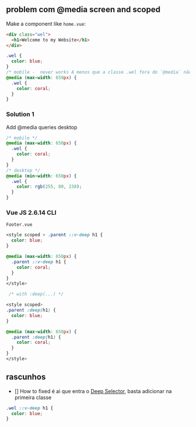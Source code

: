 ## problem com @media screen and scoped

Make a component like `home.vue`:

```html
<div class="wel">
  <h1>Welcome to my Website</h1>
</div>
```

```css
.wel {
  color: blue;
}
/* mobile -  never works A menos que a classe .wel fora do `@media` não existisse */
@media (max-width: 650px) {
  .wel {
    color: coral;
  }
}
```

### Solution 1

Add @media queries desktop

```css
/* mobile */
@media (max-width: 650px) {
  .wel {
    color: coral;
  }
}
/* desktop */
@media (min-width: 650px) {
  .wel {
    color: rgb(255, 80, 238);
  }
}
```

### Vue JS 2.6.14 CLI

`Footer.vue`

```css
<style scoped > .parent ::v-deep h1 {
  color: blue;
}

@media (max-width: 650px) {
  .parent ::v-deep h1 {
    color: coral;
  }
}
</style>

 /* with :deep(...) */

<style scoped>
.parent :deep(h1) {
  color: blue;
}

@media (max-width: 650px) {
  .parent :deep(h1) {
    color: coral;
  }
}
</style>
```

## rascunhos

- [] How to fixed é ai que entra o [Deep Selector](https://vue-loader.vuejs.org/guide/scoped-css.html#deep-selectors), basta adicionar na primeira classe

```css
.wel ::v-deep h1 {
  color: blue;
}
```
